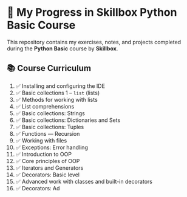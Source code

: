 # 📘 My Progress in Skillbox Python Basic Course

This repository contains my exercises, notes, and projects completed during the **Python Basic** course by **Skillbox**.

## 📚 Course Curriculum

1. ✅ Installing and configuring the IDE  
2. ✅ Basic collections 1 – `list` (lists)  
3. ✅ Methods for working with lists  
4. ✅ List comprehensions  
5. ✅ Basic collections: Strings  
6. ✅ Basic collections: Dictionaries and Sets  
7. ✅ Basic collections: Tuples  
8. ✅ Functions — Recursion  
9. ✅ Working with files  
10. ✅ Exceptions: Error handling  
11. ✅ Introduction to OOP  
12. ✅ Core principles of OOP  
13. ✅ Iterators and Generators  
14. ✅ Decorators: Basic level  
15. ✅ Advanced work with classes and built-in decorators  
16. ✅ Decorators: Ad
